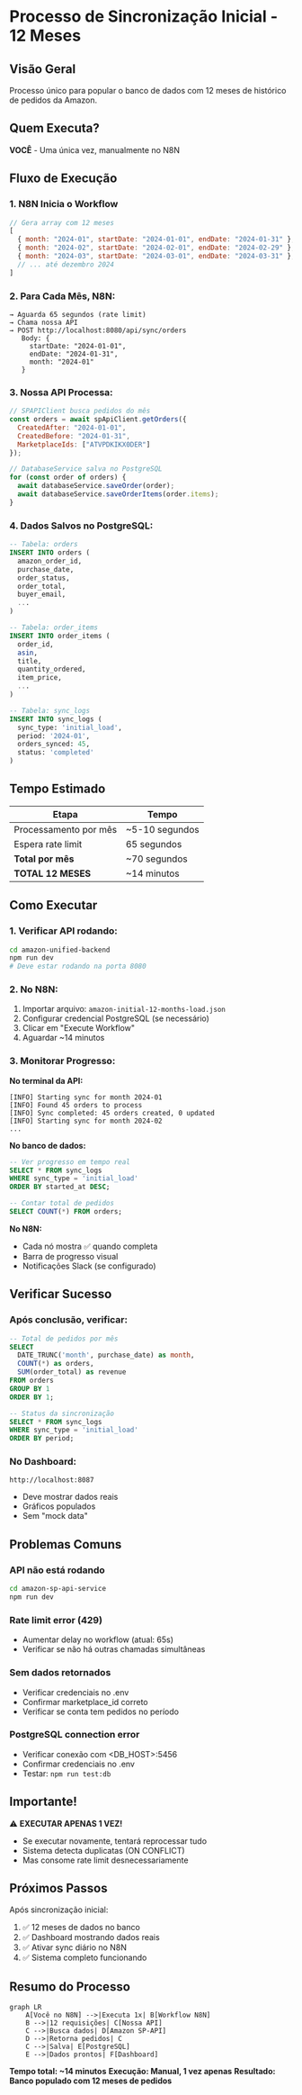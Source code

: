 # Processo de Sincronização Inicial - 12 Meses

## Visão Geral
Processo único para popular o banco de dados com 12 meses de histórico de pedidos da Amazon.

## Quem Executa?
**VOCÊ** - Uma única vez, manualmente no N8N

## Fluxo de Execução

### 1. N8N Inicia o Workflow
```javascript
// Gera array com 12 meses
[
  { month: "2024-01", startDate: "2024-01-01", endDate: "2024-01-31" },
  { month: "2024-02", startDate: "2024-02-01", endDate: "2024-02-29" },
  { month: "2024-03", startDate: "2024-03-01", endDate: "2024-03-31" },
  // ... até dezembro 2024
]
```

### 2. Para Cada Mês, N8N:
```
→ Aguarda 65 segundos (rate limit)
→ Chama nossa API
→ POST http://localhost:8080/api/sync/orders
   Body: {
     startDate: "2024-01-01",
     endDate: "2024-01-31",
     month: "2024-01"
   }
```

### 3. Nossa API Processa:
```javascript
// SPAPIClient busca pedidos do mês
const orders = await spApiClient.getOrders({
  CreatedAfter: "2024-01-01",
  CreatedBefore: "2024-01-31",
  MarketplaceIds: ["ATVPDKIKX0DER"]
});

// DatabaseService salva no PostgreSQL
for (const order of orders) {
  await databaseService.saveOrder(order);
  await databaseService.saveOrderItems(order.items);
}
```

### 4. Dados Salvos no PostgreSQL:
```sql
-- Tabela: orders
INSERT INTO orders (
  amazon_order_id,
  purchase_date,
  order_status,
  order_total,
  buyer_email,
  ...
)

-- Tabela: order_items  
INSERT INTO order_items (
  order_id,
  asin,
  title,
  quantity_ordered,
  item_price,
  ...
)

-- Tabela: sync_logs
INSERT INTO sync_logs (
  sync_type: 'initial_load',
  period: '2024-01',
  orders_synced: 45,
  status: 'completed'
)
```

## Tempo Estimado

| Etapa | Tempo |
|-------|-------|
| Processamento por mês | ~5-10 segundos |
| Espera rate limit | 65 segundos |
| **Total por mês** | ~70 segundos |
| **TOTAL 12 MESES** | ~14 minutos |

## Como Executar

### 1. Verificar API rodando:
```bash
cd amazon-unified-backend
npm run dev
# Deve estar rodando na porta 8080
```

### 2. No N8N:
1. Importar arquivo: `amazon-initial-12-months-load.json`
2. Configurar credencial PostgreSQL (se necessário)
3. Clicar em "Execute Workflow"
4. Aguardar ~14 minutos

### 3. Monitorar Progresso:

**No terminal da API:**
```
[INFO] Starting sync for month 2024-01
[INFO] Found 45 orders to process
[INFO] Sync completed: 45 orders created, 0 updated
[INFO] Starting sync for month 2024-02
...
```

**No banco de dados:**
```sql
-- Ver progresso em tempo real
SELECT * FROM sync_logs 
WHERE sync_type = 'initial_load'
ORDER BY started_at DESC;

-- Contar total de pedidos
SELECT COUNT(*) FROM orders;
```

**No N8N:**
- Cada nó mostra ✅ quando completa
- Barra de progresso visual
- Notificações Slack (se configurado)

## Verificar Sucesso

### Após conclusão, verificar:

```sql
-- Total de pedidos por mês
SELECT 
  DATE_TRUNC('month', purchase_date) as month,
  COUNT(*) as orders,
  SUM(order_total) as revenue
FROM orders
GROUP BY 1
ORDER BY 1;

-- Status da sincronização
SELECT * FROM sync_logs
WHERE sync_type = 'initial_load'
ORDER BY period;
```

### No Dashboard:
```
http://localhost:8087
```
- Deve mostrar dados reais
- Gráficos populados
- Sem "mock data"

## Problemas Comuns

### API não está rodando
```bash
cd amazon-sp-api-service
npm run dev
```

### Rate limit error (429)
- Aumentar delay no workflow (atual: 65s)
- Verificar se não há outras chamadas simultâneas

### Sem dados retornados
- Verificar credenciais no .env
- Confirmar marketplace_id correto
- Verificar se conta tem pedidos no período

### PostgreSQL connection error
- Verificar conexão com <DB_HOST>:5456
- Confirmar credenciais no .env
- Testar: `npm run test:db`

## Importante!

⚠️ **EXECUTAR APENAS 1 VEZ!**
- Se executar novamente, tentará reprocessar tudo
- Sistema detecta duplicatas (ON CONFLICT)
- Mas consome rate limit desnecessariamente

## Próximos Passos

Após sincronização inicial:
1. ✅ 12 meses de dados no banco
2. ✅ Dashboard mostrando dados reais
3. ✅ Ativar sync diário no N8N
4. ✅ Sistema completo funcionando

## Resumo do Processo

```mermaid
graph LR
    A[Você no N8N] -->|Executa 1x| B[Workflow N8N]
    B -->|12 requisições| C[Nossa API]
    C -->|Busca dados| D[Amazon SP-API]
    D -->|Retorna pedidos| C
    C -->|Salva| E[PostgreSQL]
    E -->|Dados prontos| F[Dashboard]
```

**Tempo total: ~14 minutos**
**Execução: Manual, 1 vez apenas**
**Resultado: Banco populado com 12 meses de pedidos**